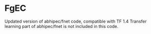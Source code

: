 # FgEC

Updated version of abhipec/fnet code, compatible with TF 1.4
Transfer learning part of abhipec/fnet is not included in this code.
